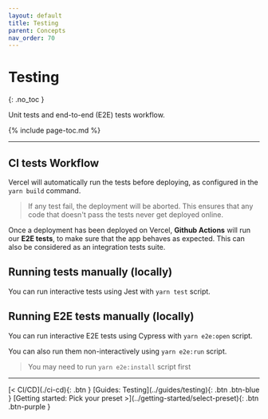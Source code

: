 ```yaml
---
layout: default
title: Testing
parent: Concepts
nav_order: 70
---
```


# Testing
{: .no_toc }

<div class="code-example" markdown="1">
Unit tests and end-to-end (E2E) tests workflow.
</div>

{% include page-toc.md %}

---

## CI tests Workflow

Vercel will automatically run the tests before deploying, as configured in the `yarn build` command.

> If any test fail, the deployment will be aborted. This ensures that any code that doesn't pass the tests never get deployed online.

Once a deployment has been deployed on Vercel, **Github Actions** will run our **E2E tests**, to make sure that the app behaves as expected.
This can also be considered as an integration tests suite.

## Running tests manually (locally)
You can run interactive tests using Jest with `yarn test` script.

## Running E2E tests manually (locally)
You can run interactive E2E tests using Cypress with `yarn e2e:open` script.

You can also run them non-interactively using `yarn e2e:run` script.

> You may need to run `yarn e2e:install` script first

---

<div class="pagination-section">
    <span class="fs-4" markdown="1">
    [< CI/CD](./ci-cd){: .btn }
    </span>
    <span class="fs-4" markdown="1">
    [Guides: Testing](../guides/testing){: .btn .btn-blue }
    </span>
    <span class="fs-4" markdown="1">
    [Getting started: Pick your preset >](../getting-started/select-preset){: .btn .btn-purple }
    </span>
</div>

